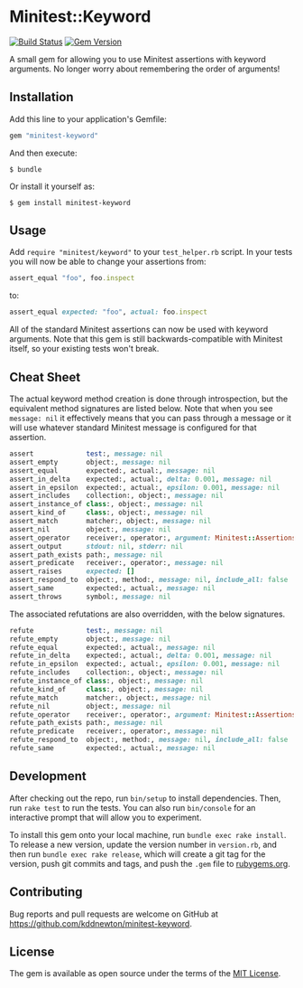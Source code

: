 # Minitest::Keyword

[![Build Status](https://github.com/kddnewton/minitest-keyword/workflows/Main/badge.svg)](https://github.com/kddnewton/minitest-keyword/actions)
[![Gem Version](https://img.shields.io/gem/v/minitest-keyword.svg)](https://rubygems.org/gems/minitest-keyword)

A small gem for allowing you to use Minitest assertions with keyword arguments. No longer worry about remembering the order of arguments!

## Installation

Add this line to your application's Gemfile:

```ruby
gem "minitest-keyword"
```

And then execute:

    $ bundle

Or install it yourself as:

    $ gem install minitest-keyword

## Usage

Add `require "minitest/keyword"` to your `test_helper.rb` script. In your tests you will now be able to change your assertions from:

```ruby
assert_equal "foo", foo.inspect
```

to:

```ruby
assert_equal expected: "foo", actual: foo.inspect
```

All of the standard Minitest assertions can now be used with keyword arguments. Note that this gem is still backwards-compatible with Minitest itself, so your existing tests won't break.

## Cheat Sheet

The actual keyword method creation is done through introspection, but the equivalent method signatures are listed below. Note that when you see `message: nil` it effectively means that you can pass through a message or it will use whatever standard Minitest message is configured for that assertion.

```ruby
assert             test:, message: nil
assert_empty       object:, message: nil
assert_equal       expected:, actual:, message: nil
assert_in_delta    expected:, actual:, delta: 0.001, message: nil
assert_in_epsilon  expected:, actual:, epsilon: 0.001, message: nil
assert_includes    collection:, object:, message: nil
assert_instance_of class:, object:, message: nil
assert_kind_of     class:, object:, message: nil
assert_match       matcher:, object:, message: nil
assert_nil         object:, message: nil
assert_operator    receiver:, operator:, argument: Minitest::Assertions::UNDEFINED, message: nil
assert_output      stdout: nil, stderr: nil
assert_path_exists path:, message: nil
assert_predicate   receiver:, operator:, message: nil
assert_raises      expected: []
assert_respond_to  object:, method:, message: nil, include_all: false
assert_same        expected:, actual:, message: nil
assert_throws      symbol:, message: nil
```

The associated refutations are also overridden, with the below signatures.

```ruby
refute             test:, message: nil
refute_empty       object:, message: nil
refute_equal       expected:, actual:, message: nil
refute_in_delta    expected:, actual:, delta: 0.001, message: nil
refute_in_epsilon  expected:, actual:, epsilon: 0.001, message: nil
refute_includes    collection:, object:, message: nil
refute_instance_of class:, object:, message: nil
refute_kind_of     class:, object:, message: nil
refute_match       matcher:, object:, message: nil
refute_nil         object:, message: nil
refute_operator    receiver:, operator:, argument: Minitest::Assertions::UNDEFINED, message: nil
refute_path_exists path:, message: nil
refute_predicate   receiver:, operator:, message: nil
refute_respond_to  object:, method:, message: nil, include_all: false
refute_same        expected:, actual:, message: nil
```

## Development

After checking out the repo, run `bin/setup` to install dependencies. Then, run `rake test` to run the tests. You can also run `bin/console` for an interactive prompt that will allow you to experiment.

To install this gem onto your local machine, run `bundle exec rake install`. To release a new version, update the version number in `version.rb`, and then run `bundle exec rake release`, which will create a git tag for the version, push git commits and tags, and push the `.gem` file to [rubygems.org](https://rubygems.org).

## Contributing

Bug reports and pull requests are welcome on GitHub at https://github.com/kddnewton/minitest-keyword.

## License

The gem is available as open source under the terms of the [MIT License](http://opensource.org/licenses/MIT).
